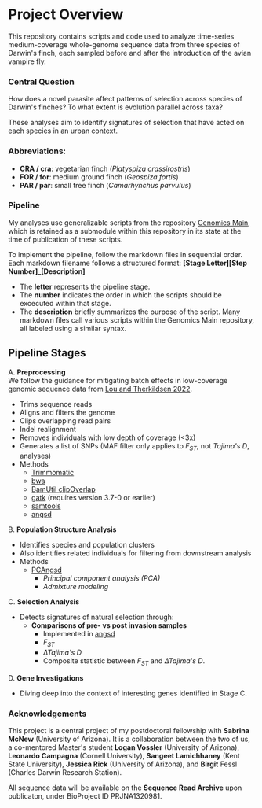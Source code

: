 # Project Overview
This repository contains scripts and code used to analyze time-series medium-coverage whole-genome sequence data from three species of Darwin's finch, each sampled before and after the introduction of the avian vampire fly.

### Central Question
How does a novel parasite affect patterns of selection across species of Darwin's finches?
To what extent is evolution parallel across taxa?

These analyses aim to identify signatures of selection that have acted on each species in an urban context. 

### Abbreviations:
   - **CRA / cra**: vegetarian finch (*Platyspiza crassirostris*)
   - **FOR / for**: medium ground finch (*Geospiza fortis*)
   - **PAR / par**: small tree finch (*Camarhynchus parvulus*)

### Pipeline
My analyses use generalizable scripts from the repository [Genomics Main](https://github.com/dannyjackson/Genomics-Main), which is retained as a submodule within this repository in its state at the time of publication of these scripts.

To implement the pipeline, follow the markdown files in sequential order. Each markdown filename follows a structured format:
**[Stage Letter][Step Number]_[Description]**
   - The **letter** represents the pipeline stage.
   - The **number** indicates the order in which the scripts should be excecuted within that stage.
   - The **description** briefly summarizes the purpose of the script.
Many markdown files call various scripts within the Genomics Main repository, all labeled using a similar syntax.

## Pipeline Stages

A. **Preprocessing**  
We follow the guidance for mitigating batch effects in low-coverage genomic sequence data from [Lou and Therkildsen 2022](https://doi.org/10.1111/1755-0998.13559).
   - Trims sequence reads
   - Aligns and filters the genome
   - Clips overlapping read pairs
   - Indel realignment
   - Removes individuals with low depth of coverage (<3x)
   - Generates a list of SNPs (MAF filter only applies to *F<sub>ST</sub>*, not *Tajima's D*, analyses)
   - Methods
      - [Trimmomatic](https://github.com/timflutre/trimmomatic)
      - [bwa](https://github.com/lh3/bwa)
      - [BamUtil clipOverlap](https://genome.sph.umich.edu/wiki/BamUtil:_clipOverlap)
      - [gatk](https://gatk.broadinstitute.org/hc/en-us) (requires version 3.7-0 or earlier)
      - [samtools](https://www.htslib.org/)
      - [angsd](https://www.popgen.dk/angsd/)


B. **Population Structure Analysis**  
   - Identifies species and population clusters
   - Also identifies related individuals for filtering from downstream analysis
   - Methods
      - [PCAngsd](https://github.com/Rosemeis/pcangsd/)
         - *Principal component analysis (PCA)*
         - *Admixture modeling*

C. **Selection Analysis**  
   - Detects signatures of natural selection through:
     - **Comparisons of pre- vs post invasion samples** 
       - Implemented in [angsd](https://www.popgen.dk/angsd/)
       - *F<sub>ST</sub>*
       - *∆Tajima's D*
       - Composite statistic between  *F<sub>ST</sub>* and *∆Tajima's D*.
  
D. **Gene Investigations**  
   - Diving deep into the context of interesting genes identified in Stage C.
     


### Acknowledgements
This project is a central project of my postdoctoral fellowship with **Sabrina McNew** (University of Arizona). It is a collaboration between the two of us, a co-mentored Master's student **Logan Vossler** (University of Arizona), **Leonardo Campagna** (Cornell University), **Sangeet Lamichhaney** (Kent State University), **Jessica Rick** (University of Arizona), and **Birgit** Fessl (Charles Darwin Research Station).


All sequence data will be available on the **Sequence Read Archive** upon publicaton, under BioProject ID PRJNA1320981.

